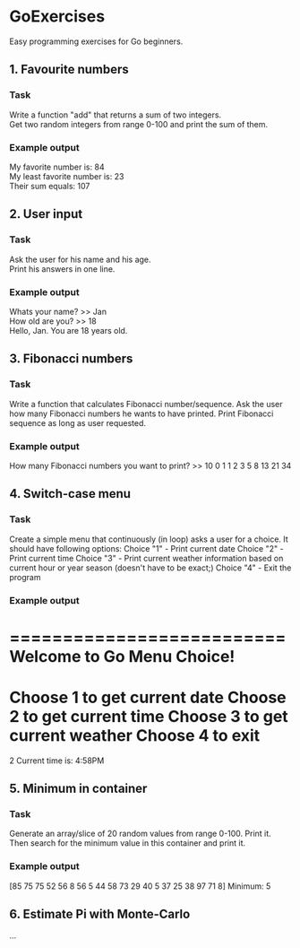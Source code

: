 # GoExercises

Easy programming exercises for Go beginners.

## 1. Favourite numbers
### Task
Write a function "add" that returns a sum of two integers.  
Get two random integers from range 0-100 and print the sum of them.
### Example output
My favorite number is: 84  
My least favorite number is: 23  
Their sum equals: 107  

## 2. User input
### Task
Ask the user for his name and his age.  
Print his answers in one line.
### Example output
Whats your name? >> Jan  
How old are you? >> 18  
Hello, Jan. You are 18 years old.

## 3. Fibonacci numbers
### Task
Write a function that calculates Fibonacci number/sequence.
Ask the user how many Fibonacci numbers he wants to have printed.
Print Fibonacci sequence as long as user requested.
### Example output
How many Fibonacci numbers you want to print? >> 10
0 1 1 2 3 5 8 13 21 34

## 4. Switch-case menu
### Task
Create a simple menu that continuously (in loop) asks a user for a choice.
It should have following options:
Choice "1" - Print current date
Choice "2" - Print current time
Choice "3" - Print current weather information based on current hour or year season (doesn't have to be exact;)
Choice "4" - Exit the program
### Example output
==========================
Welcome to Go Menu Choice!
==========================
Choose 1 to get current date
Choose 2 to get current time
Choose 3 to get current weather
Choose 4 to exit
==========================
2
Current time is:  4:58PM

## 5. Minimum in container
### Task
Generate an array/slice of 20 random values from range 0-100. Print it.
Then search for the minimum value in this container and print it.
### Example output
[85 75 75 52 56 8 56 5 44 58 73 29 40 5 37 25 38 97 71 8]
Minimum:  5

## 6. Estimate Pi with Monte-Carlo
...
